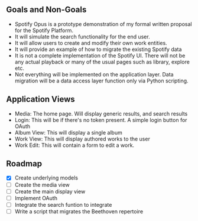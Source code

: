 ## Goals and Non-Goals

- Spotify Opus is a prototype demonstration of my formal written proposal for the Spotify Platform.
- It will simulate the search functionality for the end user.
- It will allow users to create and modify their own work entities.
- It will provide an example of how to migrate the existing Spotify data
- It is not a complete implementation of the Spotify UI. There will not be any actual playback or many of the usual pages such as library, explore etc.
- Not everything will be implemented on the application layer. Data migration will be a data access layer function only via Python scripting.

## Application Views

- Media: The home page. Will display generic results, and search results
- Login: This will be if there's no token present. A simple login button for OAuth
- Album View: This will display a single album
- Work View: This will display authored works to the user
- Work Edit: This will contain a form to edit a work.

## Roadmap

- [x]  Create underlying models
- [ ]  Create the media view
- [ ]  Create the main display view
- [ ]  Implement OAuth
- [ ]  Integrate the search funtion to integrate
- [ ]  Write a script that migrates the Beethoven repertoire
